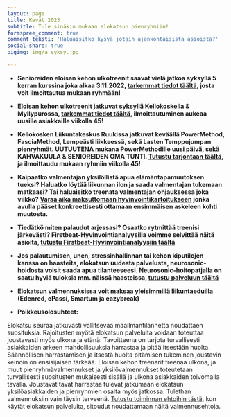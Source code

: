 ```yaml
---
layout: page
title: Kevät 2023
subtitle: Tule sinäkin mukaan elokatsun pienryhmiin!
formspree_comment: true
comment_teksti: 'Haluaisitko kysyä jotain ajankohtaisista asioista?'
social-share: true
bigimg: img/a_syksy.jpg

---
```

* **Senioreiden eloisan kehon ulkotreenit saavat vielä jatkoa syksyllä 5 kerran kurssina joka alkaa 3.11.2022,  [tarkemmat tiedot täältä](/seniorikurssi), josta voit ilmoittautua mukaan ryhmään!**

* **Eloisan kehon ulkotreenit jatkuvat syksyllä Kellokoskella & Myllypurossa, [tarkemmat tiedot täältä](/ulkotreeni), ilmoittautuminen aukeaa uusille asiakkaille viikolla 45!**

* **Kellokosken Liikuntakeskus Ruukissa jatkuvat keväällä PowerMethod, FasciaMethod, Lempeästi liikkeessä, sekä Lasten Temppujumpan pienryhmät. UUTUUTENA mukana PowerMethodille uusi päivä, sekä KAHVAKUULA & SENIOREIDEN OMA TUNTI. [Tutustu tarjontaan täältä](/liikuntakeskusruukki), ja ilmoittaudu mukaan ryhmiin viikolla 45!**

* **Kaipaatko valmentajan yksilöllistä apua elämäntapamuutoksen tueksi? Haluatko löytää liikunnan ilon ja saada valmentajan tukemaan matkaasi? Tai haluaisitko treenata valmentajan ohjauksessa joka viikko? [Varaa aika maksuttomaan hyvinvointikartoitukseen](/yksilovalmennus) jonka avulla pääset konkreettisesti ottamaan ensimmäisen askeleen kohti muutosta.**

* **Tiedätkö miten palaudut arjessasi? Osaatko rytmittää treenisi järkevästi? Firstbeat-Hyvinvointianalyysilla voimme selvittää näitä asioita, [tutustu Firstbeat-Hyvinvointianalyysiin täältä](/firstbeat)**

* **Jos palautumisen, unen, stressinhallinnan tai kehon kiputilojen kanssa on haasteita, elokatsun uudesta palvelusta, neurosonic-hoidosta voisit saada apua tilanteeseesi. Neurosonic-hoitopatjalla on saatu hyviä tuloksia mm. näissä haasteissa, [tutustu palveluun täältä](/neurosonic)**  

* **Elokatsun valmennuksissa voit maksaa yleisimmillä liikuntaeduilla (Edenred, ePassi, Smartum ja eazybreak)**
  
<p></p>
 

* **Poikkeusolosuhteet:**

Elokatsu seuraa jatkuvasti vallitsevaa maailmantilannetta noudattaen suosituksia. Rajoitusten myötä elokatsun palveluita voidaan toteuttaa joustavasti myös ulkona ja etänä. Tavoitteena on tarjota turvallisesti asiakkaiden arkeen mahdollisuuksia harrastaa ja pitää itsestään huolta. Säännöllisen harrastamisen ja itsestä huolta pitämisen tukeminen joustavin keinoin on ensisijaisen tärkeää. Eloisan kehon treenarit treenaa ulkona, ja muut pienryhmävalmennukset ja yksilövalmennukset toteutetaan turvallisesti suositusten mukaisesti sisällä ja ulkona asiakkaiden toivomalla tavalla. Joustavat tavat harrastaa tulevat jatkumaan elokatsun yksilöasiakkaiden ja pienryhmien osalta myös jatkossa. Tulethan valmennuksiin vain täysin terveenä.
[Tutustu toiminnan ehtoihin tästä](/valmennusehdot), kun käytät elokatsun palveluita, sitoudut noudattamaan näitä valmennusehtoja.
